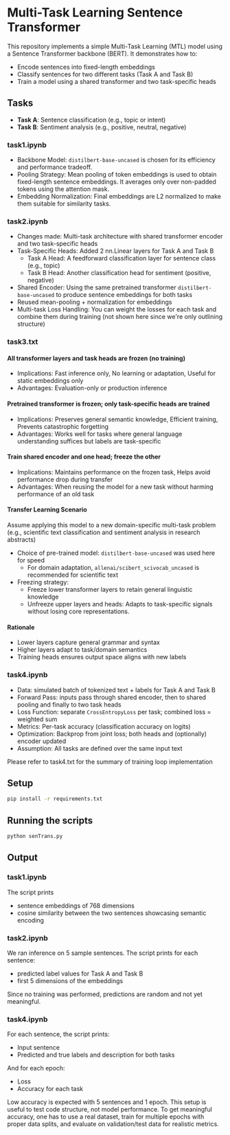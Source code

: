 # Multi-Task Learning Sentence Transformer

This repository implements a simple Multi-Task Learning (MTL) model using a Sentence Transformer backbone (BERT). It demonstrates how to:

- Encode sentences into fixed-length embeddings
- Classify sentences for two different tasks (Task A and Task B)
- Train a model using a shared transformer and two task-specific heads

## Tasks
- **Task A**: Sentence classification (e.g., topic or intent)
- **Task B**: Sentiment analysis (e.g., positive, neutral, negative)

### task1.ipynb
- Backbone Model: ```distilbert-base-uncased``` is chosen for its efficiency and performance tradeoff. 
- Pooling Strategy: Mean pooling of token embeddings is used to obtain fixed-length sentence embeddings. It averages only over non-padded tokens using the attention mask.
- Embedding Normalization: Final embeddings are L2 normalized to make them suitable for similarity tasks.

### task2.ipynb 
- Changes made: Multi-task architecture with shared transformer encoder and two task-specific heads
- Task-Specific Heads: Added 2 nn.Linear layers for Task A and Task B
  - Task A Head: A feedforward classification layer for sentence class (e.g., topic)
  - Task B Head: Another classification head for sentiment (positive, negative)
- Shared Encoder: Using the same pretrained transformer ```distilbert-base-uncased``` to produce sentence embeddings for both tasks
- Reused mean-pooling + normalization for embeddings
- Multi-task Loss Handling: You can weight the losses for each task and combine them during training (not shown here since we're only outlining structure)

### task3.txt
 #### All transformer layers and task heads are frozen (no training)
 - Implications: Fast inference only, No learning or adaptation, Useful for static embeddings only
 - Advantages: Evaluation-only or production inference
#### Pretrained transformer is frozen; only task-specific heads are trained
- Implications: Preserves general semantic knowledge, Efficient training, Prevents catastrophic forgetting
- Advantages: Works well for tasks where general language understanding suffices but labels are task-specific
#### Train shared encoder and one head; freeze the other
- Implications: Maintains performance on the frozen task, Helps avoid performance drop during transfer
- Advantages: When reusing the model for a new task without harming performance of an old task

#### Transfer Learning Scenario
Assume applying this model to a new domain-specific multi-task problem (e.g., scientific text classification and sentiment analysis in research abstracts)

- Choice of pre-trained model: ```distilbert-base-uncased``` was used here for speed
  - For domain adaptation, ```allenai/scibert_scivocab_uncased``` is recommended for scientific text
- Freezing strategy:
  - Freeze lower transformer layers to retain general linguistic knowledge
  - Unfreeze upper layers and heads: Adapts to task-specific signals without losing core representations.

#### Rationale
- Lower layers capture general grammar and syntax
- Higher layers adapt to task/domain semantics
- Training heads ensures output space aligns with new labels



### task4.ipynb
- Data: simulated batch of tokenized text + labels for Task A and Task B
- Forward Pass: inputs pass through shared encoder, then to shared pooling and finally to two task heads
- Loss Function: separate ```CrossEntropyLoss``` per task; combined loss = weighted sum
- Metrics: Per-task accuracy (classification accuracy on logits)
- Optimization: Backprop from joint loss; both heads and (optionally) encoder updated
- Assumption: All tasks are defined over the same input text

Please refer to task4.txt for the summary of training loop implementation

## Setup
```bash
pip install -r requirements.txt
```

## Running the scripts
```bash
python senTrans.py
```


## Output
### task1.ipynb
The script prints
-  sentence embeddings of 768 dimensions
-  cosine similarity between the two sentences showcasing semantic encoding

### task2.ipynb
We ran inference on 5 sample sentences. The script prints for each sentence:
- predicted label values for Task A and Task B
- first 5 dimensions of the embeddings

Since no training was performed, predictions are random and not yet meaningful.

### task4.ipynb
For each sentence, the script prints:
- Input sentence
- Predicted and true labels and description for both tasks

And for each epoch:
- Loss
- Accuracy for each task

Low accuracy is expected with 5 sentences and 1 epoch. This setup is useful to test code structure, not model performance. To get meaningful accuracy, one has to use a real dataset, train for multiple epochs with proper data splits, and evaluate on validation/test data for realistic metrics.
